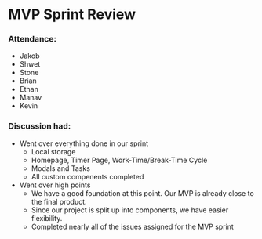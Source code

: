 # MVP Sprint Review

### Attendance:
- Jakob
- Shwet
- Stone
- Brian
- Ethan
- Manav
- Kevin

### Discussion had:
- Went over everything done in our sprint
  - Local storage
  - Homepage, Timer Page, Work-Time/Break-Time Cycle
  - Modals and Tasks
  - All custom compenents completed
- Went over high points
  - We have a good foundation at this point. Our MVP is already close to the final product.
  - Since our project is split up into components, we have easier flexibility.
  - Completed nearly all of the issues assigned for the MVP sprint